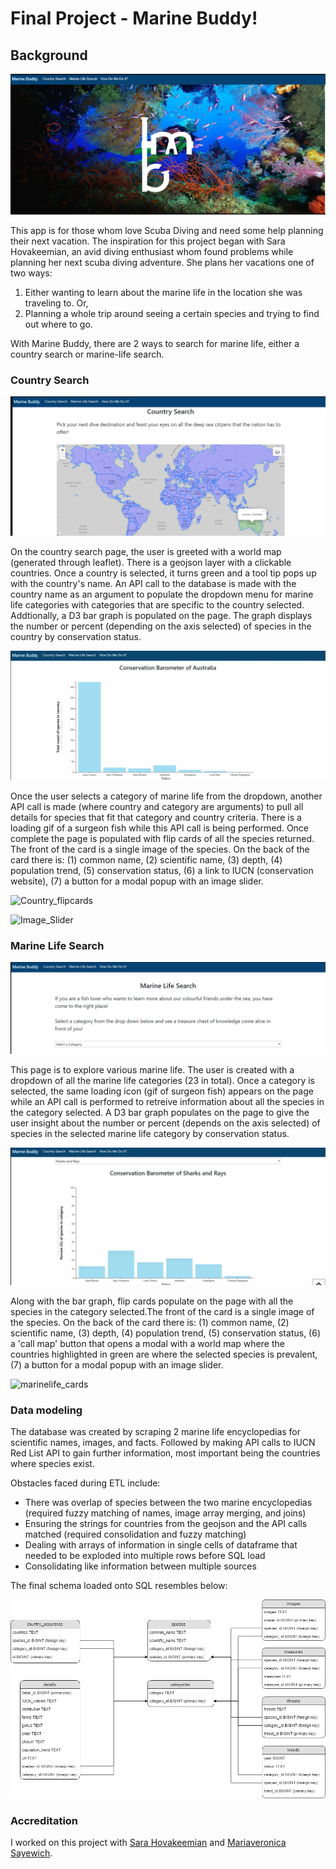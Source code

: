 # Final Project - Marine Buddy! 

## Background

![Home](rdImages/Home.png)

This app is for those whom love Scuba Diving and need some help planning their next vacation. The inspiration for this project began with Sara Hovakeemian, an avid diving enthusiast whom found problems while planning her next scuba diving adventure. She plans her vacations one of two ways:

1) Either wanting to learn about the marine life in the location she was traveling to. Or,
2) Planning a whole trip around seeing a certain species and trying to find out where to go.

With Marine Buddy, there are 2 ways to search for marine life, either a country search or marine-life search.

### Country Search

![Country_select](rdImages/country_select.png)

On the country search page, the user is greeted with a world map (generated through leaflet). There is a geojson layer with a clickable countries. Once a country is selected, it turns green and a tool tip pops up with the country's name. An API call to the database is made with the country name as an argument to populate the dropdown menu for marine life categories with categories that are specific to the country selected. Addtionally, a D3 bar graph is populated on the page. The graph displays the number or percent (depending on the axis selected) of species in the country by conservation status. 

![Country_barometer](rdImages/country_barometer.gif)

Once the user selects a category of marine life from the dropdown, another API call is made (where country and category are arguments) to pull all details for species that fit that category and country criteria. There is a loading gif of a surgeon fish while this API call is being performed. Once complete the page is populated with flip cards of all the species returned. The front of the card is a single image of the species. On the back of the card there is: (1) common name, (2) scientific name, (3) depth, (4) population trend, (5) conservation status, (6) a link to IUCN (conservation website), (7) a button for a modal popup with an image slider.  

![Country_flipcards](rdImages/country_card_flipx.gif)

![Image_Slider](rdImages/image_sliderx.gif)

### Marine Life Search

![Marine_life_search](rdImages/marine_life_search.png)

This page is to explore various marine life. The user is created with a dropdown of all the marine life categories (23 in total). Once a category is selected, the same loading icon (gif of surgeon fish) appears on the page while an API call is performed to retreive information about all the species in the category selected. A D3 bar graph populates on the page to give the user insight about the number or percent (depends on the axis selected) of species in the selected marine life category by conservation status. 

![marinelife_barometer](rdImages/marinelife_barometer.gif)

Along with the bar graph, flip cards populate on the page with all the species in the category selected.The front of the card is a single image of the species. On the back of the card there is: (1) common name, (2) scientific name, (3) depth, (4) population trend, (5) conservation status, (6) a 'call map' button that opens a modal with a world map where the countries highlighted in green are where the selected species is prevalent, (7) a button for a modal popup with an image slider.  

![marinelife_cards](rdImages/marinelife_cardflip.gif)

### Data modeling

The database was created by scraping 2 marine life encyclopedias for scientific names, images, and facts. Followed by making API calls to IUCN Red List API to gain further information, most important being the countries where species exist. 

Obstacles faced during ETL include:

* There was overlap of species between the two marine encyclopedias (required fuzzy matching of names, image array merging, and joins)
* Ensuring the strings for countries from the geojson and the API calls matched (required consolidation and fuzzy matching)
* Dealing with arrays of information in single cells of dataframe that needed to be exploded into multiple rows before SQL load
* Consolidating like information between multiple sources

The final schema loaded onto SQL resembles below:

![marinelife_cards](rdImages/FinalProjectSchema.png)

### Accreditation

I worked on this project with [Sara Hovakeemian](https://github.com/sarahova) and [Mariaveronica Sayewich](https://github.com/mvsayewich).

